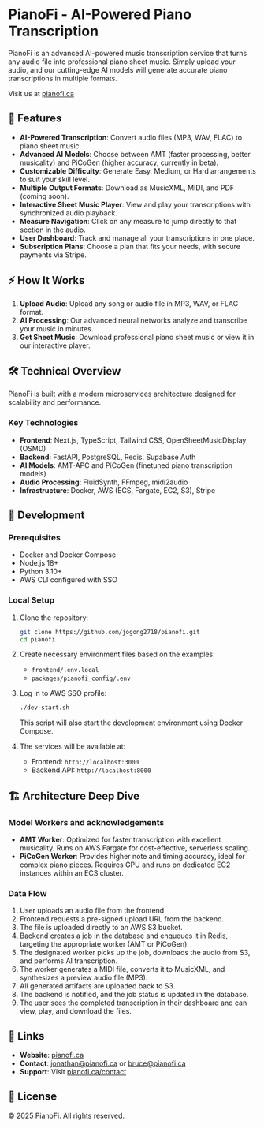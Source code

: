 # PianoFi - AI-Powered Piano Transcription

PianoFi is an advanced AI-powered music transcription service that turns any audio file into professional piano sheet music. Simply upload your audio, and our cutting-edge AI models will generate accurate piano transcriptions in multiple formats.

Visit us at [pianofi.ca](https://pianofi.ca)

## 🎹 Features

- **AI-Powered Transcription**: Convert audio files (MP3, WAV, FLAC) to piano sheet music.
- **Advanced AI Models**: Choose between AMT (faster processing, better musicality) and PiCoGen (higher accuracy, currently in beta).
- **Customizable Difficulty**: Generate Easy, Medium, or Hard arrangements to suit your skill level.
- **Multiple Output Formats**: Download as MusicXML, MIDI, and PDF (coming soon).
- **Interactive Sheet Music Player**: View and play your transcriptions with synchronized audio playback.
- **Measure Navigation**: Click on any measure to jump directly to that section in the audio.
- **User Dashboard**: Track and manage all your transcriptions in one place.
- **Subscription Plans**: Choose a plan that fits your needs, with secure payments via Stripe.

## ⚡ How It Works

1.  **Upload Audio**: Upload any song or audio file in MP3, WAV, or FLAC format.
2.  **AI Processing**: Our advanced neural networks analyze and transcribe your music in minutes.
3.  **Get Sheet Music**: Download professional piano sheet music or view it in our interactive player.

## 🛠️ Technical Overview

PianoFi is built with a modern microservices architecture designed for scalability and performance.

### Key Technologies

- **Frontend**: Next.js, TypeScript, Tailwind CSS, OpenSheetMusicDisplay (OSMD)
- **Backend**: FastAPI, PostgreSQL, Redis, Supabase Auth
- **AI Models**: AMT-APC and PiCoGen (finetuned piano transcription models)
- **Audio Processing**: FluidSynth, FFmpeg, midi2audio
- **Infrastructure**: Docker, AWS (ECS, Fargate, EC2, S3), Stripe

## 🚀 Development

### Prerequisites

- Docker and Docker Compose
- Node.js 18+
- Python 3.10+
- AWS CLI configured with SSO

### Local Setup

1.  Clone the repository:

    ```bash
    git clone https://github.com/jogong2718/pianofi.git
    cd pianofi
    ```

2.  Create necessary environment files based on the examples:

    - `frontend/.env.local`
    - `packages/pianofi_config/.env`

3.  Log in to AWS SSO profile:

    ```bash
    ./dev-start.sh
    ```

    This script will also start the development environment using Docker Compose.

4.  The services will be available at:
    - Frontend: `http://localhost:3000`
    - Backend API: `http://localhost:8000`

## 🏗️ Architecture Deep Dive

### Model Workers and acknowledgements

- **AMT Worker**: Optimized for faster transcription with excellent musicality. Runs on AWS Fargate for cost-effective, serverless scaling.
- **PiCoGen Worker**: Provides higher note and timing accuracy, ideal for complex piano pieces. Requires GPU and runs on dedicated EC2 instances within an ECS cluster.

### Data Flow

1.  User uploads an audio file from the frontend.
2.  Frontend requests a pre-signed upload URL from the backend.
3.  The file is uploaded directly to an AWS S3 bucket.
4.  Backend creates a job in the database and enqueues it in Redis, targeting the appropriate worker (AMT or PiCoGen).
5.  The designated worker picks up the job, downloads the audio from S3, and performs AI transcription.
6.  The worker generates a MIDI file, converts it to MusicXML, and synthesizes a preview audio file (MP3).
7.  All generated artifacts are uploaded back to S3.
8.  The backend is notified, and the job status is updated in the database.
9.  The user sees the completed transcription in their dashboard and can view, play, and download the files.

## 🔗 Links

- **Website**: [pianofi.ca](https://pianofi.ca)
- **Contact**: [jonathan@pianofi.ca](mailto:jonathan@pianofi.ca) or [bruce@pianofi.ca](mailto:bruce@pianofi.ca)
- **Support**: Visit [pianofi.ca/contact](https://pianofi.ca/contact)

## 📜 License

© 2025 PianoFi. All rights reserved.
